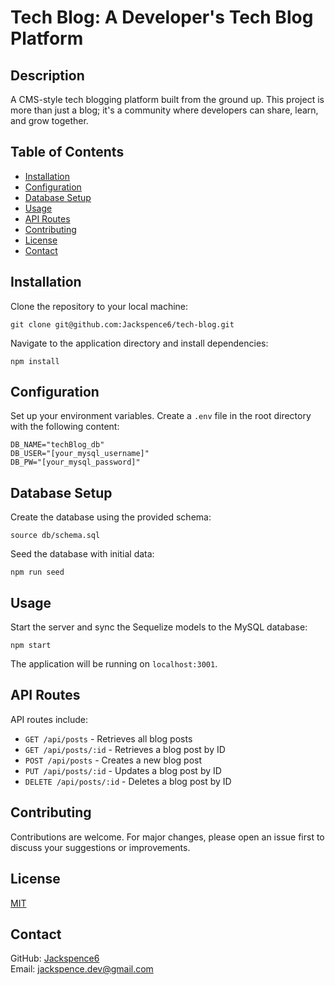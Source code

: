 # Tech Blog: A Developer's Tech Blog Platform

## Description

A CMS-style tech blogging platform built from the ground up. This project is more than just a blog; it's a community where developers can share, learn, and grow together.

## Table of Contents

- [Installation](#installation)
- [Configuration](#configuration)
- [Database Setup](#database-setup)
- [Usage](#usage)
- [API Routes](#api-routes)
- [Contributing](#contributing)
- [License](#license)
- [Contact](#contact)

## Installation

Clone the repository to your local machine:

```
git clone git@github.com:Jackspence6/tech-blog.git
```

Navigate to the application directory and install dependencies:

```
npm install
```

## Configuration

Set up your environment variables. Create a `.env` file in the root directory with the following content:

```
DB_NAME="techBlog_db"
DB_USER="[your_mysql_username]"
DB_PW="[your_mysql_password]"
```

## Database Setup

Create the database using the provided schema:

```
source db/schema.sql
```

Seed the database with initial data:

```
npm run seed
```

## Usage

Start the server and sync the Sequelize models to the MySQL database:

```
npm start
```

The application will be running on `localhost:3001`.

## API Routes

API routes include:

- `GET /api/posts` - Retrieves all blog posts
- `GET /api/posts/:id` - Retrieves a blog post by ID
- `POST /api/posts` - Creates a new blog post
- `PUT /api/posts/:id` - Updates a blog post by ID
- `DELETE /api/posts/:id` - Deletes a blog post by ID

## Contributing

Contributions are welcome. For major changes, please open an issue first to discuss your suggestions or improvements.

## License

[MIT](LICENSE)

## Contact

GitHub: [Jackspence6](https://github.com/Jackspence6)  
Email: [jackspence.dev@gmail.com](mailto:jackspence.dev@gmail.com)
